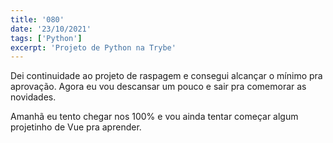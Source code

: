 ```yaml
---
title: '080'
date: '23/10/2021'
tags: ['Python']
excerpt: 'Projeto de Python na Trybe'
---
```

Dei continuidade ao projeto de raspagem e consegui alcançar o mínimo pra aprovação. Agora eu vou descansar um pouco e sair pra comemorar as novidades.

Amanhã eu tento chegar nos 100% e vou ainda tentar começar algum projetinho de Vue pra aprender.
